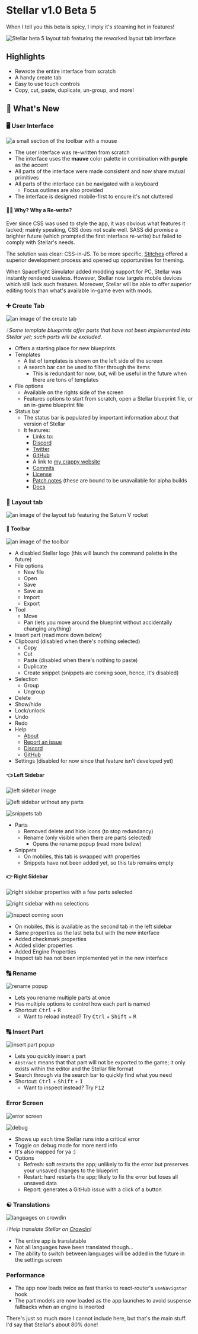 # Stellar v1.0 Beta 5

When I tell you this beta is spicy, I imply it's steaming hot in features!

![Stellar beta 5 layout tab featuring the reworked layout tab interface](https://i.imgur.com/15TjeQL.png)

## Highlights

- Rewrote the entire interface from scratch
- A handy create tab
- Easy to use touch controls
- Copy, cut, paste, duplicate, un-group, and more!

## 🌟 What's New

### 🖥 User Interface

![a small section of the toolbar with a mouse](https://i.imgur.com/yHVm6DM.png)

- The user interface was re-written from scratch
- The interface uses the **mauve** color palette in combination with **purple** as the accent
- All parts of the interface were made consistent and now share mutual primitives
- All parts of the interface can be navigated with a keyboard
  - Focus outlines are also provided
- The interface is designed mobile-first to ensure it's not cluttered

#### 👩‍💻 Why? Why a Re-write?

Ever since CSS was used to style the app, it was obvious what features it lacked; mainly speaking, CSS does not scale well. SASS did promise a brighter future (which prompted the first interface re-write) but failed to comply with Stellar's needs.

The solution was clear: CSS-in-JS. To be more specific, [Stitches](https://stitches.dev/) offered a superior development process and opened up opportunities for theming.

When Spaceflight Simulator added modding support for PC, Stellar was instantly rendered useless. However, Stellar now targets mobile devices which still lack such features. Moreover, Stellar will be able to offer superior editing tools than what's available in-game even with mods.

### ➕ Create Tab

![an image of the create tab](https://i.imgur.com/EmfnuHV.png)

_❕ Some template blueprints offer parts that have not been implemented into Stellar yet; such parts will be excluded._

- Offers a starting place for new blueprints
- Templates
  - A list of templates is shown on the left side of the screen
  - A search bar can be used to filter through the items
    - This is redundant for now, but, will be useful in the future when there are tons of templates
- File options
  - Available on the rights side of the screen
  - Features options to start from scratch, open a Stellar blueprint file, or an in-game blueprint file
- Status bar
  - The status bar is populated by important information about that version of Stellar
  - It features:
    - Links to:
    - [Discord](https://discord.com/invite/nDt7AjGJQH)
    - [Twitter](https://twitter.com/tresabhi_)
    - [GitHub](https://github.com/tresabhi/stellar)
    - A link to [my crappy website](https://tresabhi.github.io/)
    - [Commits](https://github.com/tresabhi/stellar/commits/)
    - [License](https://github.com/tresabhi/stellar/blob/main/LICENSE)
    - [Patch notes](https://tresabhi.github.io/stellar/changelogs/) (these are bound to be unavailable for alpha builds
    - [Docs](https://tresabhi.github.io/stellar/)

### 🚀 Layout tab

![an image of the layout tab featuring the Saturn V rocket](https://i.imgur.com/Xdho7K2.png)

#### 🔧 Toolbar

![an image of the toolbar](https://i.imgur.com/76PHKjt.png)

- A disabled Stellar logo (this will launch the command palette in the future)
- File options
  - New file
  - Open
  - Save
  - Save as
  - Import
  - Export
- Tool
  - Move
  - Pan (lets you move around the blueprint without accidentally changing anything)
- Insert part (read more down below)
- Clipboard (disabled when there's nothing selected)
  - Copy
  - Cut
  - Paste (disabled when there's nothing to paste)
  - Duplicate
  - Create snippet (snippets are coming soon, hence, it's disabled)
- Selection
  - Group
  - Ungroup
- Delete
- Show/hide
- Lock/unlock
- Undo
- Redo
- Help
  - [About](https://tresabhi.github.io/stellar/)
  - [Report an issue](https://github.com/tresabhi/stellar/issues/new/choose)
  - [Discord](https://discord.com/invite/nDt7AjGJQH)
  - [GitHub](https://github.com/tresabhi/stellar/)
- Settings (disabled for now since that feature isn't developed yet)

#### 👈 Left Sidebar

![left sidebar image](https://i.imgur.com/fP5nwcc.png)

![left sidebar without any parts](https://i.imgur.com/YVuX6dj.png)

![snippets tab](https://i.imgur.com/djoxLZj.png)

- Parts
  - Removed delete and hide icons (to stop redundancy)
  - Rename (only visible when there are parts selected)
    - Opens the rename popup (read more below)
- Snippets
  - On mobiles, this tab is swapped with properties
  - Snippets have not been added yet, so this tab remains empty

#### 👉 Right Sidebar

![right sidebar properties with a few parts selected](https://i.imgur.com/8hxWq0i.png)

![right sidebar with no selections](https://i.imgur.com/yxoyAXM.png)

![inspect coming soon](https://i.imgur.com/2VXSd2s.png)

- On mobiles, this is available as the second tab in the left sidebar
- Same properties as the last beta but with the new interface
- Added checkmark properties
- Added slider properties
- Added Engine Properties
- Inspect tab has not been implemented yet in the new interface

### 🔠 Rename

![rename popup](https://i.imgur.com/lhQry7h.png)

- Lets you rename multiple parts at once
- Has multiple options to control how each part is named
- Shortcut: <kbd>Ctrl</kbd> + <kbd>R</kbd>
  - Want to reload instead? Try <kbd>Ctrl</kbd> + <kbd>Shift</kbd> + <kbd>R</kbd>

### 🔠 Insert Part

![insert part popup](https://i.imgur.com/pzevLBM.png)

- Lets you quickly insert a part
- `Abstract` means that that part will not be exported to the game; it only exists within the editor and the Stellar file format
- Search through via the search bar to quickly find what you need
- Shortcut: <kbd>Ctrl</kbd> + <kbd>Shift</kbd> + <kbd>I</kbd>
  - Want to inspect instead? Try <kbd>F12</kbd>

### Error Screen

![error screen](https://i.imgur.com/SPKfcZm.png)

![debug](https://i.imgur.com/9gLov9T.png)

- Shows up each time Stellar runs into a critical error
- Toggle on debug mode for more nerd info
- It's also mapped for ya :)
- Options
  - Refresh: soft restarts the app; unlikely to fix the error but preserves your unsaved changes to the blueprint
  - Restart: hard restarts the app; likely to fix the error but loses all unsaved data
  - Report: generates a GitHub issue with a click of a button

### ☯ Translations

![languages on crowdin](https://i.imgur.com/IUqcfQu.png)

_❕ Help translate Stellar on [Crowdin](https://crowdin.com/project/stellareditor)!_

- The entire app is translatable
- Not all languages have been translated though...
- The ability to switch between languages will be added in the future in the settings screen

### Performance

- The app now loads twice as fast thanks to react-router's `useNavigator` hook
- The part models are now loaded as the app launches to avoid suspense fallbacks when an engine is inserted

There's just so much more I cannot include here, but that's the main stuff. I'd say that Stellar's about 80% done!
